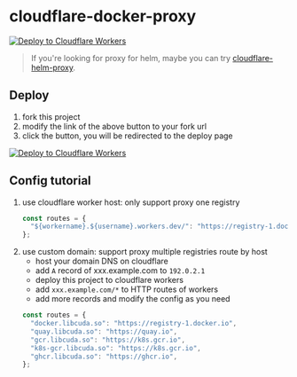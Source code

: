 # cloudflare-docker-proxy


[![Deploy to Cloudflare Workers](https://deploy.workers.cloudflare.com/button)](https://deploy.workers.cloudflare.com/?url=https://github.com/minamion/cloudflare-docker-proxy)

> If you're looking for proxy for helm, maybe you can try [cloudflare-helm-proxy](https://github.com/ciiiii/cloudflare-helm-proxy).

## Deploy

1. fork this project
2. modify the link of the above button to your fork url
3. click the button, you will be redirected to the deploy page

[![Deploy to Cloudflare Workers](https://deploy.workers.cloudflare.com/button)](https://deploy.workers.cloudflare.com/?url=https://github.com/minamion/cloudflare-docker-proxy)

## Config tutorial

1. use cloudflare worker host: only support proxy one registry
   ```javascript
   const routes = {
     "${workername}.${username}.workers.dev/": "https://registry-1.docker.io",
   };
   ```
2. use custom domain: support proxy multiple registries route by host
   - host your domain DNS on cloudflare
   - add `A` record of xxx.example.com to `192.0.2.1`
   - deploy this project to cloudflare workers
   - add `xxx.example.com/*` to HTTP routes of workers
   - add more records and modify the config as you need
   ```javascript
   const routes = {
     "docker.libcuda.so": "https://registry-1.docker.io",
     "quay.libcuda.so": "https://quay.io",
     "gcr.libcuda.so": "https://k8s.gcr.io",
     "k8s-gcr.libcuda.so": "https://k8s.gcr.io",
     "ghcr.libcuda.so": "https://ghcr.io",
   };
   ```

